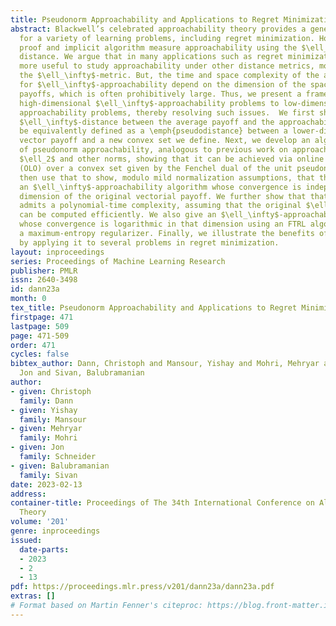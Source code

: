 ```yaml
---
title: Pseudonorm Approachability and Applications to Regret Minimization
abstract: Blackwell’s celebrated approachability theory provides a general framework
  for a variety of learning problems, including regret minimization. However, Blackwell’s
  proof and implicit algorithm measure approachability using the $\ell_2$ (Euclidean)
  distance. We argue that in many applications such as regret minimization, it is
  more useful to study approachability under other distance metrics, most commonly
  the $\ell_\infty$-metric. But, the time and space complexity of the algorithms designed
  for $\ell_\infty$-approachability depend on the dimension of the space of the vectorial
  payoffs, which is often prohibitively large. Thus, we present a framework for converting
  high-dimensional $\ell_\infty$-approachability problems to low-dimensional \emph{pseudonorm}
  approachability problems, thereby resolving such issues.  We first show that the
  $\ell_\infty$-distance between the average payoff and the approachability set can
  be equivalently defined as a \emph{pseudodistance} between a lower-dimensional average
  vector payoff and a new convex set we define. Next, we develop an algorithmic theory
  of pseudonorm approachability, analogous to previous work on approachability for
  $\ell_2$ and other norms, showing that it can be achieved via online linear optimization
  (OLO) over a convex set given by the Fenchel dual of the unit pseudonorm ball. We
  then use that to show, modulo mild normalization assumptions, that there exists
  an $\ell_\infty$-approachability algorithm whose convergence is independent of the
  dimension of the original vectorial payoff. We further show that that algorithm
  admits a polynomial-time complexity, assuming that the original $\ell_\infty$-distance
  can be computed efficiently. We also give an $\ell_\infty$-approachability algorithm
  whose convergence is logarithmic in that dimension using an FTRL algorithm with
  a maximum-entropy regularizer. Finally, we illustrate the benefits of our framework
  by applying it to several problems in regret minimization.
layout: inproceedings
series: Proceedings of Machine Learning Research
publisher: PMLR
issn: 2640-3498
id: dann23a
month: 0
tex_title: Pseudonorm Approachability and Applications to Regret Minimization
firstpage: 471
lastpage: 509
page: 471-509
order: 471
cycles: false
bibtex_author: Dann, Christoph and Mansour, Yishay and Mohri, Mehryar and Schneider,
  Jon and Sivan, Balubramanian
author:
- given: Christoph
  family: Dann
- given: Yishay
  family: Mansour
- given: Mehryar
  family: Mohri
- given: Jon
  family: Schneider
- given: Balubramanian
  family: Sivan
date: 2023-02-13
address:
container-title: Proceedings of The 34th International Conference on Algorithmic Learning
  Theory
volume: '201'
genre: inproceedings
issued:
  date-parts:
  - 2023
  - 2
  - 13
pdf: https://proceedings.mlr.press/v201/dann23a/dann23a.pdf
extras: []
# Format based on Martin Fenner's citeproc: https://blog.front-matter.io/posts/citeproc-yaml-for-bibliographies/
---
```

